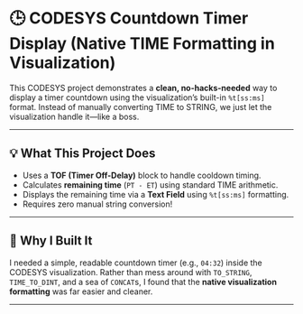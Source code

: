 # 🕒 CODESYS Countdown Timer Display (Native TIME Formatting in Visualization)

This CODESYS project demonstrates a **clean, no-hacks-needed** way to display a timer countdown using the visualization’s built-in `%t[ss:ms]` format. Instead of manually converting TIME to STRING, we just let the visualization handle it—like a boss.

---

## 💡 What This Project Does

- Uses a **TOF (Timer Off-Delay)** block to handle cooldown timing.
- Calculates **remaining time** (`PT - ET`) using standard TIME arithmetic.
- Displays the remaining time via a **Text Field** using `%t[ss:ms]` formatting.
- Requires zero manual string conversion!

---

## 🧠 Why I Built It

I needed a simple, readable countdown timer (e.g., `04:32`) inside the CODESYS visualization. Rather than mess around with `TO_STRING`, `TIME_TO_DINT`, and a sea of `CONCAT`s, I found that the **native visualization formatting** was far easier and cleaner.

---
